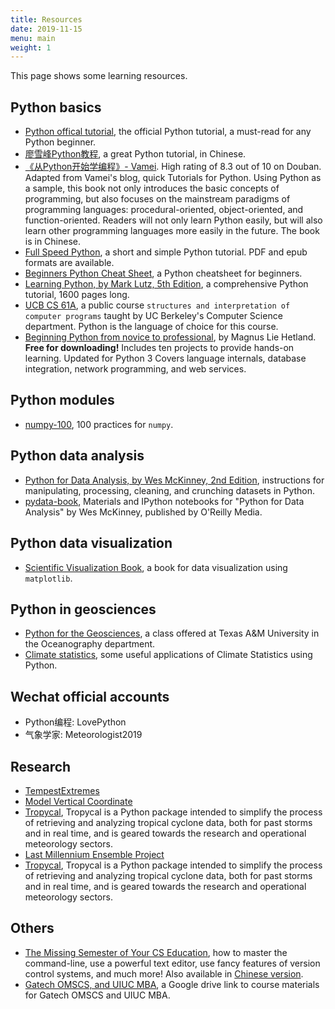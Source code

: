 ```yaml
---
title: Resources
date: 2019-11-15
menu: main
weight: 1
---
```


This page shows some learning resources.

## Python basics

* [Python offical tutorial](https://docs.python.org/3/tutorial/index.html), the official Python tutorial, a must-read for any Python beginner.
* [廖雪峰Python教程](https://www.liaoxuefeng.com/wiki/1016959663602400), a great Python tutorial, in Chinese.
* [《从Python开始学编程》- Vamei](https://book.douban.com/subject/26919485/). High rating of 8.3 out of 10 on Douban. Adapted from Vamei's blog, quick Tutorials for Python. Using Python as a sample, this book not only introduces the basic concepts of programming, but also focuses on the mainstream paradigms of programming languages: procedural-oriented, object-oriented, and function-oriented. Readers will not only learn Python easily, but will also learn other programming languages more easily in the future. The book is in Chinese.
* [Full Speed Python](https://github.com/joaoventura/full-speed-python), a short and simple Python tutorial. PDF and epub formats are available.
* [Beginners Python Cheat Sheet](https://ehmatthes.github.io/pcc/cheatsheets/README.html), a Python cheatsheet for beginners.
* [Learning Python, by Mark Lutz, 5th Edition](https://www.amazon.com/Learning-Python-5th-Mark-Lutz/dp/1449355730/ref=asc_df_1449355730/), a comprehensive Python tutorial, 1600 pages long.
* [UCB CS 61A](https://cs61a.org/), a public course `structures and interpretation of computer programs` taught by UC Berkeley's Computer Science department. Python is the language of choice for this course.
* [Beginning Python from novice to professional](https://link.springer.com/book/10.1007/978-1-4842-0028-5), by Magnus Lie Hetland. **Free for downloading!** Includes ten projects to provide hands-on learning. Updated for Python 3 Covers language internals, database integration, network programming, and web services.

## Python modules

* [numpy-100](https://github.com/rougier/numpy-100), 100 practices for `numpy`.

## Python data analysis

* [Python for Data Analysis, by Wes McKinney, 2nd Edition](https://www.amazon.com/Python-Data-Analysis-Wrangling-IPython/dp/1491957662/ref=pd_sbs_14_t_0/138-2541457-4601702), instructions for manipulating, processing, cleaning, and crunching datasets in Python.
* [pydata-book](https://github.com/wesm/pydata-book), Materials and IPython notebooks for "Python for Data Analysis" by Wes McKinney, published by O'Reilly Media.

## Python data visualization

* [Scientific Visualization Book](https://github.com/rougier/scientific-visualization-book), a book for data visualization using `matplotlib`.

## Python in geosciences

* [Python for the Geosciences](https://github.com/kthyng/python4geosciences), a class offered at Texas A&M University in the Oceanography department.
* [Climate statistics](https://github.com/willyhagi/climate-statistics), some useful applications of Climate Statistics using Python.

## Wechat official accounts

* Python编程: LovePython
* 气象学家: Meteorologist2019

## Research

* [TempestExtremes](https://climate.ucdavis.edu/tempestextremes.php)
* [Model Vertical Coordinate](https://www.cesm.ucar.edu/models/atm-cam/docs/usersguide/node25.html)
* [Tropycal](https://tropycal.github.io/tropycal/), Tropycal is a Python package intended to simplify the process of retrieving and analyzing tropical cyclone data, both for past storms and in real time, and is geared towards the research and operational meteorology sectors.
* [Last Millennium Ensemble Project](https://www.cesm.ucar.edu/projects/community-projects/LME/)
* [Tropycal](https://tropycal.github.io/tropycal/), Tropycal is a Python package intended to simplify the process of retrieving and analyzing tropical cyclone data, both for past storms and in real time, and is geared towards the research and operational meteorology sectors.

## Others

* [The Missing Semester of Your CS Education](https://missing.csail.mit.edu/), how to master the command-line, use a powerful text editor, use fancy features of version control systems, and much more! Also available in [Chinese version](https://missing-semester-cn.github.io/).
* [Gatech OMSCS, and UIUC MBA](https://drive.google.com/drive/folders/1CAfYy5IBJJ3xiFqk7d3vWpZFQGOgLp8t?usp=sharing), a Google drive link to course materials for Gatech OMSCS and UIUC MBA.

